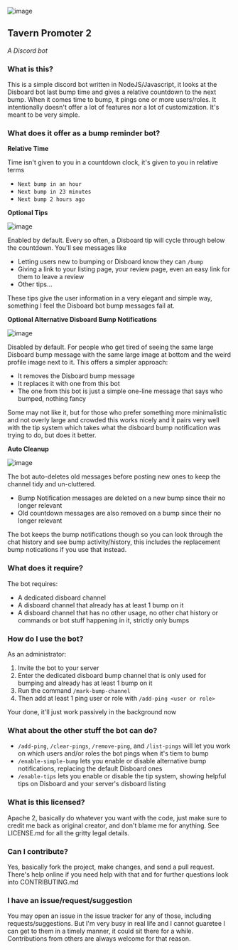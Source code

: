 ![image](https://user-images.githubusercontent.com/1305564/194155718-97511aac-3e3a-4a2b-acc4-8d71fcdf64b0.png)

## Tavern Promoter 2
*A Discord bot*

### What is this?

This is a simple discord bot written in NodeJS/Javascript, it looks at the Disboard bot last bump time and gives a relative countdown to the next bump. When it comes time to bump, it pings one or more users/roles. It intentionally doesn't offer a lot of features nor a lot of customization. It's meant to be very simple.

### What does it offer as a bump reminder bot?

**Relative Time**

Time isn't given to you in a countdown clock, it's given to you in relative terms

* `Next bump in an hour`
* `Next bump in 23 minutes`
* `Next bump 2 hours ago`

**Optional Tips**

![image](https://user-images.githubusercontent.com/1305564/194155930-097a7111-4c33-477e-979c-bd26cc93f583.png)

Enabled by default. Every so often, a Disboard tip will cycle through below the countdown. You'll see messages like

* Letting users new to bumping or Disboard know they can `/bump`
* Giving a link to your listing page, your review page, even an easy link for them to leave a review
* Other tips...

These tips give the user information in a very elegant and simple way, something I feel the Disboard bot bump messages fail at.

**Optional Alternative Disboard Bump Notifications**

![image](https://user-images.githubusercontent.com/1305564/194156240-74960b91-727a-4535-a759-aaadd176a87e.png)

Disabled by default. For people who get tired of seeing the same large Disboard bump message with the same large image at bottom and the weird profile image next to it. This offers a simpler approach:

* It removes the Disboard bump message
* It replaces it with one from this bot
* The one from this bot is just a simple one-line message that says who bumped, nothing fancy

Some may not like it, but for those who prefer something more minimalistic and not overly large and crowded this works nicely and it pairs very well with the tip system which takes what the disboard bump notification was trying to do, but does it better.

**Auto Cleanup**

![image](https://user-images.githubusercontent.com/1305564/194156791-ac16b166-41b6-4698-bb86-78b4adc4692d.png)

The bot auto-deletes old messages before posting new ones to keep the channel tidy and un-cluttered.

* Bump Notification messages are deleted on a new bump since their no longer relevant
* Old countdown messages are also removed on a bump since their no longer relevant

The bot keeps the bump notifications though so you can look through the chat history and see bump activity/history, this includes the replacement bump notications if you use that instead.

### What does it require?

The bot requires:

* A dedicated disboard channel
* A disboard channel that already has at least 1 bump on it
* A disboard channel that has no other usage, no other chat history or commands or bot stuff happening in it, strictly only bumps

### How do I use the bot?

As an administrator:

1. Invite the bot to your server
2. Enter the dedicated disboard bump channel that is only used for bumping and already has at least 1 bump on it
3. Run the command `/mark-bump-channel`
4. Then add at least 1 ping user or role with `/add-ping <user or role>`

Your done, it'll just work passively in the background now

### What about the other stuff the bot can do?

* `/add-ping`, `/clear-pings`, `/remove-ping`, and `/list-pings` will let you work on which users and/or roles the bot pings when it's tiem to bump
* `/enable-simple-bump` lets you enable or disable alternative bump notifications, replacing the default Disboard ones
* `/enable-tips` lets you enable or disable the tip system, showing helpful tips on Disboard and your server's disboard listing

### What is this licensed?

Apache 2, basically do whatever you want with the code, just make sure to credit me back as original creator, and don't blame me for anything.
See LICENSE.md for all the gritty legal details.

### Can I contribute?

Yes, basically fork the project, make changes, and send a pull request. There's help online if you need help with that and for further questions look into CONTRIBUTING.md

### I have an issue/request/suggestion

You may open an issue in the issue tracker for any of those, including requests/suggestions. But I'm very busy in real life and I cannot guaretee I can get to them in a timely manner, it could sit there for a while. Contributions from others are always welcome for that reason.
